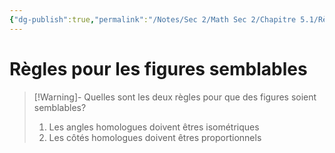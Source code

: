```yaml
---
{"dg-publish":true,"permalink":"/Notes/Sec 2/Math Sec 2/Chapitre 5.1/Règles pour les figures semblables/"}
---
```


# Règles pour les figures semblables

>[!Warning]- Quelles sont les deux règles pour que des figures soient semblables?
>1. Les angles homologues doivent êtres isométriques
>2. Les côtés homologues doivent êtres proportionnels

